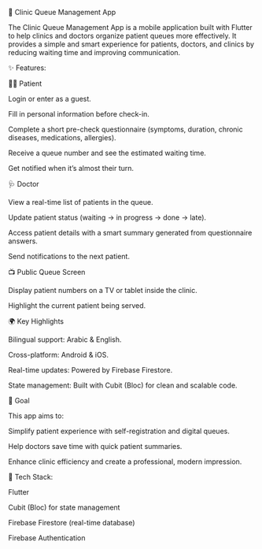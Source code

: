 🏥 Clinic Queue Management App

The Clinic Queue Management App is a mobile application built with Flutter to help clinics and doctors organize patient queues more effectively.
It provides a simple and smart experience for patients, doctors, and clinics by reducing waiting time and improving communication.

✨ Features:

👨‍⚕️ Patient

Login or enter as a guest.

Fill in personal information before check-in.

Complete a short pre-check questionnaire (symptoms, duration, chronic diseases, medications, allergies).

Receive a queue number and see the estimated waiting time.

Get notified when it’s almost their turn.

🩺 Doctor

View a real-time list of patients in the queue.

Update patient status (waiting → in progress → done → late).

Access patient details with a smart summary generated from questionnaire answers.

Send notifications to the next patient.

📺 Public Queue Screen

Display patient numbers on a TV or tablet inside the clinic.

Highlight the current patient being served.

🌍 Key Highlights

Bilingual support: Arabic & English.

Cross-platform: Android & iOS.

Real-time updates: Powered by Firebase Firestore.

State management: Built with Cubit (Bloc) for clean and scalable code.

🎯 Goal

This app aims to:

Simplify patient experience with self-registration and digital queues.

Help doctors save time with quick patient summaries.

Enhance clinic efficiency and create a professional, modern impression.

🔧 Tech Stack:


Flutter

Cubit (Bloc) for state management

Firebase Firestore (real-time database)

Firebase Authentication
